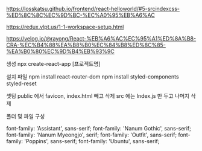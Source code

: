 https://losskatsu.github.io/frontend/react-helloworld/#5-srcindexcss-%ED%8C%8C%EC%9D%BC-%EC%A0%95%EB%A6%AC

https://redux.vlpt.us/1-1-workspace-setup.html

https://velog.io/@rayong/React-%EB%A6%AC%EC%95%A1%ED%8A%B8-CRA-%EC%B4%88%EA%B8%B0%EC%84%B8%ED%8C%85-%EA%B0%80%EC%9D%B4%EB%93%9C

생성
npx create-react-app [프로젝트명]

설치 파일
npm install react-router-dom
npm install styled-components styled-reset

셋팅
public 에서 favicon, index.html 빼고 삭제
src 에는 Index.js 만 두고 나머지 삭제

폴더 및 파일 구성


<style>
  @import url('https://fonts.googleapis.com/css2?family=Assistant:wght@200;300;400;500;600;700;800&family=Nanum+Gothic:wght@400;700;800&family=Nanum+Myeongjo:wght@400;700;800&family=Outfit:wght@100;200;300;400;500;600;700;800;900&family=Poppins:ital,wght@0,100;0,200;0,300;0,400;0,500;0,600;0,700;0,800;0,900;1,100;1,200;1,300;1,400;1,500;1,600;1,700;1,800;1,900&family=Ubuntu:ital,wght@0,300;0,400;0,500;0,700;1,300;1,400;1,500;1,700&display=swap');
</style>
font-family: 'Assistant', sans-serif;
font-family: 'Nanum Gothic', sans-serif;
font-family: 'Nanum Myeongjo', serif;
font-family: 'Outfit', sans-serif;
font-family: 'Poppins', sans-serif;
font-family: 'Ubuntu', sans-serif;